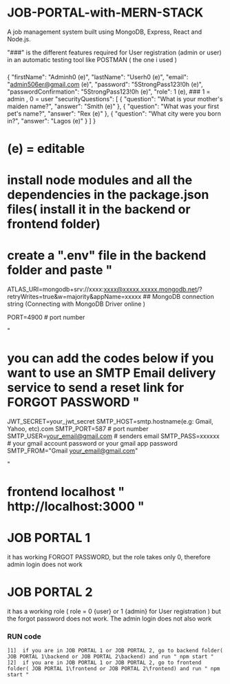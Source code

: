 # JOB-PORTAL-with-MERN-STACK
A job management system built using MongoDB, Express, React and Node.js.

"###" is the different features required for User registration (admin or user) in an automatic testing tool like POSTMAN ( the  one i used )

###


{
"firstName": "Adminh0 (e)",
"lastName": "Userh0 (e)",
"email": "admin506er@gmail.com (e)",
"password": "5StrongPass123!0h (e)",
"passwordConfirmation": "5StrongPass123!0h (e)",
"role": 1 (e),                              ### 1 = admin , 0 = user
"securityQuestions": [
{ "question": "What is your mother's maiden name?", "answer": "Smith (e)" },
{ "question": "What was your first pet's name?", "answer": "Rex (e)" },
{ "question": "What city were you born in?", "answer": "Lagos (e)" }
]
}

# (e) = editable

###


# install node  modules and all the dependencies in the package.json files( install it in the backend or frontend folder)

# create a ".env" file in the backend folder and paste "

ATLAS_URI=mongodb+srv://xxxx:xxxx@xxxxx.xxxxx.mongodb.net/?retryWrites=true&w=majority&appName=xxxxx ## MongoDB connection string (Connecting with MongoDB Driver online )

PORT=4900  # port number

"

# you can add the codes below if you want to use an SMTP Email delivery service to send a reset link for FORGOT PASSWORD "

JWT_SECRET=your_jwt_secret
SMTP_HOST=smtp.hostname(e.g: Gmail, Yahoo, etc).com
SMTP_PORT=587 # port number
SMTP_USER=your_email@gmail.com  # senders email
SMTP_PASS=xxxxxx # your gmail account password or your gmail app password
SMTP_FROM="Gmail <your_email@gmail.com>"

"

# frontend localhost " http://localhost:3000 "

# JOB PORTAL 1 
  it has working FORGOT PASSWORD, but the role takes only 0, therefore admin login does not work

# JOB PORTAL 2
   it has a working role ( role =  0 {user} or 1 {admin} for User registration )  but the forgot password does not work. The admin login does not also work


   ### RUN code
    ]1]  if you are in JOB PORTAL 1 or JOB PORTAL 2, go to backend folder( JOB PORTAL 1\backend or JOB PORTAL 2\backend) and run " npm start "
    ]2]  if you are in JOB PORTAL 1 or JOB PORTAL 2, go to frontend folder( JOB PORTAL 1\frontend or JOB PORTAL 2\frontend) and run " npm start "
